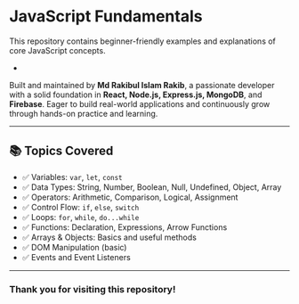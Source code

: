 # JavaScript Fundamentals

This repository contains beginner-friendly examples and explanations of core JavaScript concepts.

-

Built and maintained by **Md Rakibul Islam Rakib**, a passionate developer with a solid foundation in **React, Node.js, Express.js, MongoDB**, and **Firebase**. Eager to build real-world applications and continuously grow through hands-on practice and learning.

---

## 📚 Topics Covered

- ✅ Variables: `var`, `let`, `const`
- ✅ Data Types: String, Number, Boolean, Null, Undefined, Object, Array
- ✅ Operators: Arithmetic, Comparison, Logical, Assignment
- ✅ Control Flow: `if`, `else`, `switch`
- ✅ Loops: `for`, `while`, `do...while`
- ✅ Functions: Declaration, Expressions, Arrow Functions
- ✅ Arrays & Objects: Basics and useful methods
- ✅ DOM Manipulation (basic)
- ✅ Events and Event Listeners

---

### Thank you for visiting this repository!
